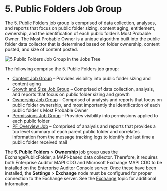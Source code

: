 # 5. Public Folders Job Group

The 5. Public Folders job group is comprised of data collection, analyses, and reports that focus on
public folder sizing, content aging, entitlement, ownership, and the identification of each public
folder’s Most Probable Owner. The Most Probable Owner is a unique algorithm built into the public
folder data collector that is determined based on folder ownership, content posted, and size of
content posted.

![5.Public Folders Job Group in the Jobs Tree](/img/product_docs/accessanalyzer/11.6/admin/hostmanagement/jobstree.webp)

The following comprise the 5. Public Folders job group:

- [Content Job Group](/docs/accessanalyzer/11.6/solutions/exchange/publicfolders/content/overview.md)
  – Provides visibility into public folder sizing and content aging
- [Growth and Size Job Group](/docs/accessanalyzer/11.6/solutions/exchange/publicfolders/growthsize/overview.md)
  – Comprised of data collection, analysis, and reports that focus on public folder sizing and
  growth
- [Ownership Job Group](/docs/accessanalyzer/11.6/solutions/exchange/publicfolders/ownership/overview.md)
  – Comprised of analysis and reports that focus on public folder ownership, and most importantly
  the identification of each public folder's Most Probable Owner
- [Permissions Job Group](/docs/accessanalyzer/11.6/solutions/exchange/publicfolders/permissions/overview.md)
  – Provides visibility into permissions applied to each public folder
- [PF_Overview Job](/docs/accessanalyzer/11.6/solutions/exchange/publicfolders/pf_overview.md)
  – Comprised of analysis and reports that provides a top level summary of each parent public folder
  and correlates information from the message tracking logs to identify the last time a public
  folder received mail

The **5. Public Folders** > **Ownership** job group uses the ExchangePublicFolder, a MAPI-based data
collector. Therefore, it requires both Enterprise Auditor MAPI CDO and Microsoft Exchange MAPI CDO
to be installed on the Enterprise Auditor Console server. Once these have been installed, the
**Settings** > **Exchange** node must be configured for proper connection to the Exchange server.
See the
[Exchange](/docs/accessanalyzer/11.6/admin/settings/exchange.md)
topic for additional information.
